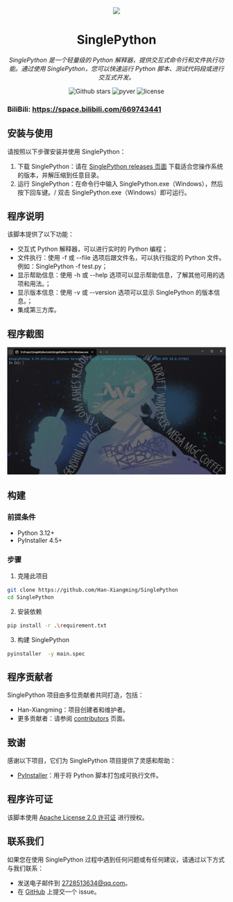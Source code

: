 <!--suppress ALL -->

<div align=center><img src="Icon.ico" width="  "></div>
<h1 align="center" name="binpython">SinglePython</h1>
<p align="center">
    <em>SinglePython 是一个轻量级的 Python 解释器，提供交互式命令行和文件执行功能。通过使用 SinglePython，您可以快速运行 Python 脚本、测试代码段或进行交互式开发。
</em>
</p>
<p align="center">

<img alt="Github stars" src="https://img.shields.io/github/stars/Han-Xiangming/SinglePython.svg"/>
<img alt="pyver" src="https://img.shields.io/badge/PythonVersion-&gt;3.12-green"/>
<img alt="license" src="https://img.shields.io/badge/LICENSE-AGPL--3.0-brightgreen"/>

### BiliBili: https://space.bilibili.com/669743441

## 安装与使用

请按照以下步骤安装并使用 SinglePython：

1. 下载 SinglePython：请在 [SinglePython releases 页面](https://github.com/Han-Xiangming/SinglePython/releases)
   下载适合您操作系统的版本，并解压缩到任意目录。
2. 运行 SinglePython：在命令行中输入 SinglePython.exe（Windows），然后按下回车键。/ 双击 SinglePython.exe（Windows）即可运行。

## 程序说明

该脚本提供了以下功能：

- 交互式 Python 解释器，可以进行实时的 Python 编程；
- 文件执行：使用 -f 或 --file 选项后跟文件名，可以执行指定的 Python 文件。例如：SinglePython -f test.py；
- 显示帮助信息：使用 -h 或 --help 选项可以显示帮助信息，了解其他可用的选项和用法。；
- 显示版本信息：使用 -v 或 --version 选项可以显示 SinglePython 的版本信息。；
- 集成第三方库。

## 程序截图

<div align=center><img src="./docs/screenshot.png"></div>

## 构建

### 前提条件

- Python 3.12+
- PyInstaller 4.5+

### 步骤

1. 克隆此项目

```bash
git clone https://github.com/Han-Xiangming/SinglePython
cd SinglePython
```

2. 安装依赖

```bash
pip install -r .\requirement.txt
```

3. 构建 SinglePython

 ```bash
 pyinstaller  -y main.spec
 ```

## 程序贡献者

SinglePython 项目由多位贡献者共同打造，包括：

- Han-Xiangming：项目创建者和维护者。
- 更多贡献者：请参阅 [contributors](https://github.com/Han-Xiangming/SinglePython/graphs/contributors) 页面。

## 致谢

感谢以下项目，它们为 SinglePython 项目提供了灵感和帮助：

- [PyInstaller](https://www.pyinstaller.org/)：用于将 Python 脚本打包成可执行文件。

## 程序许可证

该脚本使用 [Apache License 2.0 许可证](https://github.com/Han-Xiangming/SinglePython/blob/main/LICENSE) 进行授权。

## 联系我们

如果您在使用 SinglePython 过程中遇到任何问题或有任何建议，请通过以下方式与我们联系：

- 发送电子邮件到 2728513634@qq.com。
- 在 [GitHub](https://github.com/Han-Xiangming/SinglePython/issues) 上提交一个 issue。 
